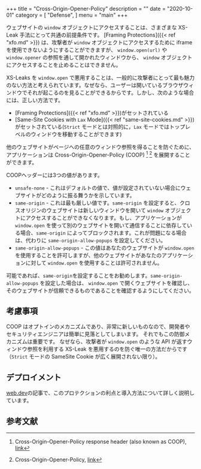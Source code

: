 +++
title = "Cross-Origin-Opener-Policy"
description = ""
date = "2020-10-01"
category = [
    "Defense",
]
menu = "main"
+++

ウェブサイトの `window` オブジェクトにアクセスすることは、さまざまな XS-Leak 手法にとって共通の前提条件です。
[Framing Protections]({{< ref "xfo.md" >}}) は、攻撃者が `window` オブジェクトにアクセスするために iframe を使用できないようにすることができますが、 `window.open(url)` や `window.opener` の参照を通して開かれたウィンドウから、 `window` オブジェクトにアクセスすることを止めることはできません。

XS-Leaks を `window.open` で悪用することは、一般的に攻撃者にとって最も魅力のない方法と考えられています。なぜなら、ユーザーは開いているブラウザウィンドウでそれが起こるのを見ることができるからです。しかし、次のような場合には、正しい方法です。

- [Framing Protections]({{< ref "xfo.md" >}})がセットされている
- [Same-Site Cookies with `Lax` Mode]({{< ref "same-site-cookies.md" >}}) がセットされている(`Strict` モードとは対照的に，`Lax` モードではトップレベルのウィンドウを移動することができます)


他のウェブサイトがページへの任意のウィンドウ参照を得ることを防ぐために、アプリケーションは Cross-Origin-Opener-Policy (COOP) [^1] [^2] を展開することができます。

COOPヘッダーには3つの値があります。

* `unsafe-none` - これはデフォルトの値で、値が設定されていない場合にウェブサイトがどのように振る舞うかを示しています。
* `same-origin` - これは最も厳しい値です。`same-origin` を設定すると、クロスオリジンのウェブサイトは新しいウィンドウを開いて `window` オブジェクトにアクセスすることができなくなります。もし、アプリケーションが `window.open` を使って別のウェブサイトを開いて通信することに依存している場合、`same-origin` によってブロックされます。これが問題になる場合は、代わりに `same-origin-allow-popups` を設定してください。
* `same-origin-allow-popups` - この値はあなたのウェブサイトが `window.open` を使用することを許可しますが、他のウェブサイトがあなたのアプリケーションに対して `window.open` を使用することは許可されません。

可能であれば、`same-origin`を設定することをお勧めします。`same-origin-allow-popups` を設定した場合は、 `window.open` で開くウェブサイトを確認し、そのウェブサイトが信頼できるものであることを確認するようにしてください。

## 考慮事項

COOP はオプトインのメカニズムであり、非常に新しいものなので、開発者やセキュリティエンジニアは簡単に見落としてしまいます。
それでもこの防御メカニズムは重要です。
なぜなら、攻撃者が `window.open` のような API が返すウィンドウ参照を利用する XS-Leak を悪用するのを防ぐ唯一の方法だからです（`Strict` モードの SameSite Cookie が広く展開されない限り）。

## デプロイメント

[web.dev](https://web.dev/why-coop-coep/)の記事で、このプロテクションの利点と導入方法について詳しく説明しています。

## 参考文献

[^1]: Cross-Origin-Opener-Policy response header (also known as COOP), [link](https://gist.github.com/annevk/6f2dd8c79c77123f39797f6bdac43f3e)
[^2]: Cross-Origin-Opener-Policy, [link](https://developer.mozilla.org/en-US/docs/Web/HTTP/Headers/Cross-Origin-Opener-Policy)
